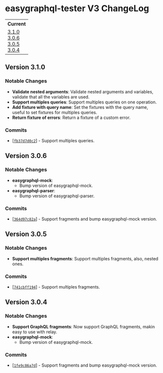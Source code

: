 # easygraphql-tester V3 ChangeLog

<table>
<tr>
<th>Current</th>
</tr>
<tr>
<td>
<a href="#3.1.0">3.1.0</a><br/>
<a href="#3.0.6">3.0.6</a><br/>
<a href="#3.0.5">3.0.5</a><br/>
<a href="#3.0.4">3.0.4</a><br/>
</td>
</tr>
</table>

<a id="3.1.0"></a>
## Version 3.1.0

### Notable Changes

* **Validate nested arguments**: Validate nested arguments and variables, validate that all the variables are used.
* **Support multiples queries**: Support multiples queries on one operation.
* **Add fixture with query name**: Set the fixtures with the query name, useful to set fixtures for multiples queries.
* **Return fixture of errors**: Return a fixture of a custom error.


### Commits

* [[`fb37d7d0c2`](https://github.com/EasyGraphQL/easygraphql-tester/commit/fb37d7d0c2)] - Support multiples queries.

<a id="3.0.6"></a>
## Version 3.0.6

### Notable Changes

* **easygraphql-mock**:
  - Bump version of easygraphql-mock.
* **easygraphql-parser**:
  - Bump version of easygraphql-parser.

### Commits

* [[`364d97c82a`](https://github.com/EasyGraphQL/easygraphql-tester/commit/364d97c82a)] - Support fragments and bump easygraphql-mock version.


<a id="3.0.5"></a>
## Version 3.0.5

### Notable Changes

* **Support multiples fragments**: Support multiples fragments, also, nested ones.

### Commits

* [[`741cbff194`](https://github.com/EasyGraphQL/easygraphql-tester/commit/741cbff194)] - Support multiples fragments.


<a id="3.0.4"></a>
## Version 3.0.4

### Notable Changes

* **Support GraphQL fragments**: Now support GraphQL fragments, makin easy to use with relay.
* **easygraphql-mock**:
  - Bump version of easygraphql-mock.


### Commits

* [[`1fe9c86a7d`](https://github.com/EasyGraphQL/easygraphql-tester/commit/1fe9c86a7d)] - Support fragments and bump easygraphql-mock version.
